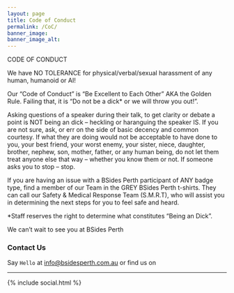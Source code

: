 ```yaml
---
layout: page
title: Code of Conduct
permalink: /CoC/
banner_image: 
banner_image_alt:
---
```

CODE OF CONDUCT

We have NO TOLERANCE for physical/verbal/sexual harassment of any human, humanoid or AI!

Our “Code of Conduct” is “Be Excellent to Each Other” AKA the Golden Rule.
Failing that, it is “Do not be a dick* or we will throw you out!”. 

Asking questions of a speaker during their talk, to get clarity or debate a point is NOT being an dick – heckling or haranguing the speaker IS. If you are not sure, ask, or err on the side of basic decency and common courtesy. If what they are doing would not be acceptable to have done to you, your best friend, your worst enemy, your sister, niece, daughter, brother, nephew, son, mother, father, or any human being, do not let them treat anyone else that way – whether you know them or not. If someone asks you to stop – stop.

If you are having an issue with a BSides Perth participant of ANY badge type, find a member of our Team in the GREY BSides Perth t-shirts. They can call our Safety & Medical Response Team (S.M.R.T), who will assist you in determining the next steps for you to feel safe and heard.

*Staff reserves the right to determine what constitutes “Being an Dick”.

We can’t wait to see you at BSides Perth

### Contact Us

Say `Hello` at info@bsidesperth.com.au or find
us on

---

{% include social.html %}
